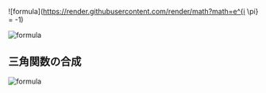 ![formula](https://render.githubusercontent.com/render/math?math=e^{i \pi} = -1)

![formula](https://latex.codecogs.com/gif.latex?\sum_{n=1}^{N}a_n)


## 三角関数の合成

![formula](https://latex.codecogs.com/gif.latex?a\sin\theta+b\con\theta=\sqrt{a^{2}+b^{2}\cos(\theta+\beta)})
